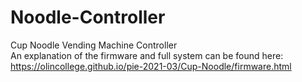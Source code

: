 # Noodle-Controller
Cup Noodle Vending Machine Controller  
An explanation of the firmware and full system can be found here: https://olincollege.github.io/pie-2021-03/Cup-Noodle/firmware.html
